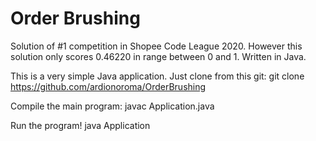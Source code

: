 # Order Brushing
Solution of #1 competition in Shopee Code League 2020. However this solution only scores 0.46220 in range between 0 and 1. Written in Java.

This is a very simple Java application. Just clone from this git:
    git clone https://github.com/ardionoroma/OrderBrushing
    
Compile the main program:
    javac Application.java
    
Run the program!
    java Application
